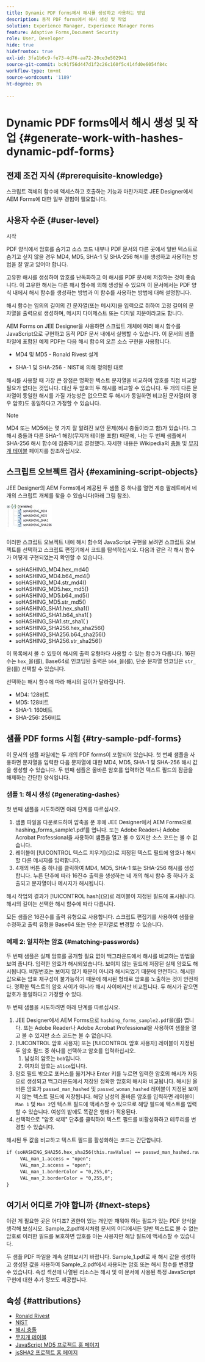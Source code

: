 ```yaml
---
title: Dynamic PDF forms에서 해시를 생성하고 사용하는 방법
description: 동적 PDF forms에서 해시 생성 및 작업
solution: Experience Manager, Experience Manager Forms
feature: Adaptive Forms,Document Security
role: User, Developer
hide: true
hidefromtoc: true
exl-id: 3fa1b6c9-fe73-4d76-aa72-20ce3e502941
source-git-commit: bc91f56d447d1f2c26c160f5c414fd0e6054f84c
workflow-type: tm+mt
source-wordcount: '1189'
ht-degree: 0%

---
```


# Dynamic PDF forms에서 해시 생성 및 작업 {#generate-work-with-hashes-dynamic-pdf-forms}

## 전제 조건 지식 {#prerequisite-knowledge}

스크립트 객체의 함수에 액세스하고 호출하는 기능과 마찬가지로 JEE Designer에서 AEM Forms에 대한 일부 경험이 필요합니다.

## 사용자 수준 {#user-level}

시작

PDF 양식에서 암호를 숨기고 소스 코드 내부나 PDF 문서의 다른 곳에서 일반 텍스트로 숨기고 싶지 않을 경우 MD4, MD5, SHA-1 및 SHA-256 해시를 생성하고 사용하는 방법을 잘 알고 있어야 합니다.

고유한 해시를 생성하여 암호를 난독화하고 이 해시를 PDF 문서에 저장하는 것이 좋습니다. 이 고유한 해시는 다른 해시 함수에 의해 생성될 수 있으며 이 문서에서는 PDF 양식 내에서 해시 함수를 생성하는 방법과 이 함수를 사용하는 방법에 대해 설명합니다.

해시 함수는 임의의 길이의 긴 문자열(또는 메시지)을 입력으로 취하여 고정 길이의 문자열을 출력으로 생성하며, 메시지 다이제스트 또는 디지털 지문이라고도 합니다.

AEM Forms on JEE Designer을 사용하면 스크립트 개체에 여러 해시 함수를 JavaScript으로 구현하고 동적 PDF 문서 내에서 실행할 수 있습니다. 이 문서의 샘플 파일에 포함된 예제 PDF는 다음 해시 함수의 오픈 소스 구현을 사용합니다.

* MD4 및 MD5 - Ronald Rivest 설계

* SHA-1 및 SHA-256 - NIST에 의해 정의된 대로

해시를 사용할 때 가장 큰 장점은 명확한 텍스트 문자열을 비교하여 암호를 직접 비교할 필요가 없다는 것입니다. 대신 두 암호의 두 해시를 비교할 수 있습니다. 두 개의 다른 문자열이 동일한 해시를 가질 가능성은 없으므로 두 해시가 동일하면 비교된 문자열(이 경우 암호)도 동일하다고 가정할 수 있습니다.

>[!NOTE]
>
>MD4 또는 MD5에는 몇 가지 잘 알려진 보안 문제(해시 충돌이라고 함)가 있습니다. 그 해시 충돌과 다른 SHA-1 해킹(무지개 테이블 포함) 때문에, 나는 두 번째 샘플에서 SHA-256 해시 함수에 집중하기로 결정했다. 자세한 내용은 Wikipedia의 [충돌](https://en.wikipedia.org/wiki/Hash_collision) 및 [무지개 테이블](https://en.wikipedia.org/wiki/Rainbow_table) 페이지를 참조하십시오.

## 스크립트 오브젝트 검사 {#examining-script-objects}

JEE Designer의 AEM Forms에서 제공된 두 샘플 중 하나를 열면 계층 팔레트에서 네 개의 스크립트 개체를 찾을 수 있습니다(아래 그림 참조).

![변수](assets/variables.jpg)

이러한 스크립트 오브젝트 내에 해시 함수의 JavaScript 구현을 보려면 스크립트 오브젝트를 선택하고 스크립트 편집기에서 코드를 탐색하십시오. 다음과 같은 각 해시 함수가 어떻게 구현되었는지 확인할 수 있습니다.

* soHASHING_MD4.hex_md4()
* soHASHING_MD4.b64_md4()
* soHASHING_MD4.str_md4()
* soHASHING_MD5.hex_md5()
* soHASHING_MD5.b64_md5()
* soHASHING_MD5.str_md5()
* soHASHING_SHA1.hex_sha1()
* soHASHING_SHA1.b64_sha1( )
* soHASHING_SHA1.str_sha1( )
* soHASHING_SHA256.hex_sha256()
* soHASHING_SHA256.b64_sha256()
* soHASHING_SHA256.str_sha256()

이 목록에서 볼 수 있듯이 해시의 출력 유형마다 사용할 수 있는 함수가 다릅니다. 16진수는 `hex_`을(를), Base64로 인코딩된 출력은 `b64_`을(를), 단순 문자열 인코딩은 `str_`을(를) 선택할 수 있습니다.

선택하는 해시 함수에 따라 해시의 길이가 달라집니다.

* MD4: 128비트
* MD5: 128비트
* SHA-1: 160비트
* SHA-256: 256비트

## 샘플 PDF forms 시험 {#try-sample-pdf-forms}

이 문서의 샘플 파일에는 두 개의 PDF forms이 포함되어 있습니다. 첫 번째 샘플을 사용하면 문자열을 입력한 다음 문자열에 대한 MD4, MD5, SHA-1 및 SHA-256 해시 값을 생성할 수 있습니다. 두 번째 샘플은 올바른 암호를 입력하면 텍스트 필드의 잠금을 해제하는 간단한 양식입니다.

### 샘플 1: 해시 생성 {#generating-dashes}

첫 번째 샘플을 시도하려면 아래 단계를 따르십시오.

1. 샘플 파일을 다운로드하여 압축을 푼 후에 JEE Designer에서 AEM Forms으로 hashing_forms_sample1.pdf를 엽니다. 또는 Adobe Reader나 Adobe Acrobat Professional을 사용하여 샘플을 열고 볼 수 있지만 소스 코드는 볼 수 없습니다.
1. 레이블이 [!UICONTROL 텍스트 지우기]&#x200B;(으)로 지정된 텍스트 필드에 암호나 해시할 다른 메시지를 입력합니다.
1. 4개의 버튼 중 하나를 클릭하여 MD4, MD5, SHA-1 또는 SHA-256 해시를 생성합니다. 누른 단추에 따라 16진수 출력을 생성하는 네 개의 해시 함수 중 하나가 호출되고 문자열이나 메시지가 해시됩니다.

해시 작업의 결과가 [!UICONTROL hash]&#x200B;(으)로 레이블이 지정된 필드에 표시됩니다. 해시의 길이는 선택한 해시 함수에 따라 다릅니다.

모든 샘플은 16진수를 출력 유형으로 사용합니다. 스크립트 편집기를 사용하여 샘플을 수정하고 출력 유형을 Base64 또는 단순 문자열로 변경할 수 있습니다.

### 예제 2: 일치하는 암호 {#matching-passwords}

두 번째 샘플은 실제 암호를 공개할 필요 없이 백그라운드에서 해시를 비교하는 방법을 보여 줍니다. 입력한 암호가 해시되었습니다. 보이지 않는 필드에 저장된 실제 암호도 해시됩니다. 비밀번호는 보이지 않기 때문이 아니라 해시되었기 때문에 안전하다. 해시된 값으로는 암호 재구성이 불가능하기 때문에 해시된 형태로 암호를 노출하는 것이 안전하다. 명확한 텍스트의 암호 사이가 아니라 해시 사이에서만 비교됩니다. 두 해시가 같으면 암호가 동일하다고 가정할 수 있다.

두 번째 샘플을 시도하려면 아래 단계를 따르십시오.

1. JEE Designer에서 AEM Forms으로 `hashing_forms_sample2.pdf`을(를) 엽니다. 또는 Adobe Reader나 Adobe Acrobat Professional을 사용하여 샘플을 열고 볼 수 있지만 소스 코드는 볼 수 없습니다.
1. [!UICONTROL 암호 사용자] 또는 [!UICONTROL 암호 사용자] 레이블이 지정된 두 암호 필드 중 하나를 선택하고 암호를 입력하십시오.
   1. 남성의 암호는 `bob`입니다.
   1. 여자의 암호는 `alice`입니다.
1. 암호 필드 밖으로 포커스를 옮기거나 Enter 키를 누르면 입력한 암호의 해시가 자동으로 생성되고 백그라운드에서 저장된 정확한 암호의 해시와 비교됩니다. 해시된 올바른 암호가 `passwd_man_hashed` 및 `passwd_woman_hashed` 레이블이 지정된 보이지 않는 텍스트 필드에 저장됩니다. 해당 남성의 올바른 암호를 입력하면 레이블이 `Man 1` 및 `Man 2`인 텍스트 필드에 액세스할 수 있으므로 해당 필드에 텍스트를 입력할 수 있습니다. 여성의 밭에도 똑같은 행태가 적용된다.
1. 선택적으로 &quot;암호 삭제&quot; 단추를 클릭하여 텍스트 필드를 비활성화하고 테두리를 변경할 수 있습니다.

해시된 두 값을 비교하고 텍스트 필드를 활성화하는 코드는 간단합니다.

```xml
if (soHASHING_SHA256.hex_sha256(this.rawValue) == passwd_man_hashed.rawValue){
     VAL_man_1.access = "open";
     VAL_man_2.access = "open";
     VAL_man_1.borderColor = "0,255,0";
     VAL_man_2.borderColor = "0,255,0";
}
```

## 여기서 어디로 가야 합니까 {#next-steps}

이런 게 필요한 곳은 어디죠? 권한이 있는 개인만 채워야 하는 필드가 있는 PDF 양식을 생각해 보십시오. Sample_2.pdf에서처럼 문서의 어디에서든 일반 텍스트로 볼 수 없는 암호로 이러한 필드를 보호하면 암호를 아는 사용자만 해당 필드에 액세스할 수 있습니다.

두 샘플 PDF 파일을 계속 살펴보시기 바랍니다.  Sample_1.pdf로 새 해시 값을 생성하고 생성된 값을 사용하여 Sample_2.pdf에서 사용되는 암호 또는 해시 함수를 변경할 수 있습니다.  속성 섹션에 나열된 리소스는 해시 및 이 문서에 사용된 특정 JavaScript 구현에 대한 추가 정보도 제공합니다.

## 속성 {#attributions}

* [Ronald Rivest](https://en.wikipedia.org/wiki/Ron_Rivest)
* [NIST](https://csrc.nist.gov/projects/cryptographic-standards-and-guidelines)
* [해시 충돌](https://en.wikipedia.org/wiki/Hash_collision)
* [무지개 테이블](https://en.wikipedia.org/wiki/Rainbow_table)
* [JavaScript MD5 프로젝트 홈 페이지](https://pajhome.org.uk/crypt/md5/)
* [jsSHA2 프로젝트 홈 페이지](https://anmar.eu.org/projects/jssha2/)
